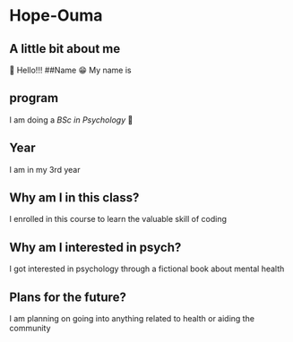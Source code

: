 # Hope-Ouma
## A little bit about me
:wave: Hello!!!
##Name
😁 My name is <Hope>

## program
I am doing a *BSc in Psychology*
📖
## Year
I am in my 3rd year
## Why am I in this class?
I enrolled in this course to learn the valuable skill of coding
## Why am I interested in psych?
I got interested in psychology through a fictional book about mental health
## Plans for the future?
I am planning on going into anything related to health or aiding the community